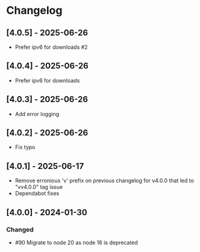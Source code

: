 # Changelog

## [4.0.5] - 2025-06-26

- Prefer ipv6 for downloads #2


## [4.0.4] - 2025-06-26

- Prefer ipv6 for downloads

## [4.0.3] - 2025-06-26

- Add error logging

## [4.0.2] - 2025-06-26

- Fix typo

## [4.0.1] - 2025-06-17

- Remove erronious 'v' prefix on previous changelog for v4.0.0 that led to "vv4.0.0" tag issue
- Dependabot fixes

## [4.0.0] - 2024-01-30

### Changed

- #90 Migrate to node 20 as node 16 is deprecated
